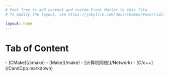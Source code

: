 ```yaml
---
# Feel free to add content and custom Front Matter to this file.
# To modify the layout, see https://jekyllrb.com/docs/themes/#overriding-theme-defaults

layout: home
---
```




<h1>Tab of Content</h1>
- [CMake](/cmake)
- [Make](/make)
- [计算机网络](/Network)
- [C/c++](/CandCpp.markdown)


